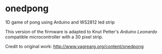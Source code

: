 # onedpong
1D game of pong using Arduino and WS2812 led strip

This version of the firmware is adapted to Knut Petter's *Arduino Leonardo* compatible microcontroller with a 30 pixel strip. 

Credit to original work: http://www.vagrearg.org/content/onedpong
